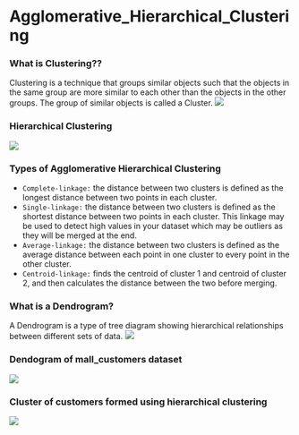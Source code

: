 # Agglomerative_Hierarchical_Clustering


### What is Clustering??
Clustering is a technique that groups similar objects such that the objects in the same group are more similar to each other than the objects in the other groups. The group of similar objects is called a Cluster.
![](https://miro.medium.com/max/561/0*ff7kw5DRQbs_uixR.jpg)

### Hierarchical Clustering
![](https://miro.medium.com/max/257/0*iozEcRXXWXbDMrdG.gif)

### Types of Agglomerative Hierarchical Clustering
- `Complete-linkage:` the distance between two clusters is defined as the longest distance between two points in each cluster.
- `Single-linkage:` the distance between two clusters is defined as the shortest distance between two points in each cluster. This linkage may be used to detect high values in your dataset which may be outliers as they will be merged at the end.
- `Average-linkage:` the distance between two clusters is defined as the average distance between each point in one cluster to every point in the other cluster.
- `Centroid-linkage:` finds the centroid of cluster 1 and centroid of cluster 2, and then calculates the distance between the two before merging.

### What is a Dendrogram?
A Dendrogram is a type of tree diagram showing hierarchical relationships between different sets of data.
![](https://miro.medium.com/max/480/0*BfO2YN_BSxThfUoo.gif)

### Dendogram of mall_customers dataset
![](https://miro.medium.com/max/666/1*hm9-QiOveg7_BjbEkOXamg.png)

### Cluster of customers formed using hierarchical clustering
![](https://miro.medium.com/max/666/1*lNULBkn7hyYZ5yPkIp8iKg.png)
